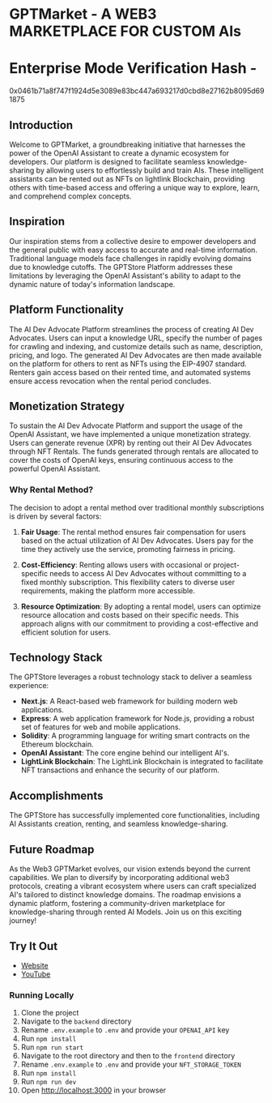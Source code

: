 # GPTMarket - A WEB3 MARKETPLACE FOR CUSTOM AIs

# Enterprise Mode Verification Hash -
0x0461b71a8f747f1924d5e3089e83bc447a693217d0cbd8e27162b8095d691875

## **Introduction**

Welcome to GPTMarket, a groundbreaking initiative that harnesses the power of the OpenAI Assistant to create a dynamic ecosystem for developers. Our platform is designed to facilitate seamless knowledge-sharing by allowing users to effortlessly build and train AIs. These intelligent assistants can be rented out as NFTs on lightlink Blockchain, providing others with time-based access and offering a unique way to explore, learn, and comprehend complex concepts.

## **Inspiration**

Our inspiration stems from a collective desire to empower developers and the general public with easy access to accurate and real-time information. Traditional language models face challenges in rapidly evolving domains due to knowledge cutoffs. The GPTStore Platform addresses these limitations by leveraging the OpenAI Assistant's ability to adapt to the dynamic nature of today's information landscape.

## **Platform Functionality**

The AI Dev Advocate Platform streamlines the process of creating AI Dev Advocates. Users can input a knowledge URL, specify the number of pages for crawling and indexing, and customize details such as name, description, pricing, and logo. The generated AI Dev Advocates are then made available on the platform for others to rent as NFTs using the EIP-4907 standard. Renters gain access based on their rented time, and automated systems ensure access revocation when the rental period concludes.

## **Monetization Strategy**

To sustain the AI Dev Advocate Platform and support the usage of the OpenAI Assistant, we have implemented a unique monetization strategy. Users can generate revenue (XPR) by renting out their AI Dev Advocates through NFT Rentals. The funds generated through rentals are allocated to cover the costs of OpenAI keys, ensuring continuous access to the powerful OpenAI Assistant.

### **Why Rental Method?**

The decision to adopt a rental method over traditional monthly subscriptions is driven by several factors:

1. **Fair Usage**: The rental method ensures fair compensation for users based on the actual utilization of AI Dev Advocates. Users pay for the time they actively use the service, promoting fairness in pricing.

2. **Cost-Efficiency**: Renting allows users with occasional or project-specific needs to access AI Dev Advocates without committing to a fixed monthly subscription. This flexibility caters to diverse user requirements, making the platform more accessible.

3. **Resource Optimization**: By adopting a rental model, users can optimize resource allocation and costs based on their specific needs. This approach aligns with our commitment to providing a cost-effective and efficient solution for users.

## **Technology Stack**

The GPTStore leverages a robust technology stack to deliver a seamless experience:

- **Next.js**: A React-based web framework for building modern web applications.
- **Express**: A web application framework for Node.js, providing a robust set of features for web and mobile applications.
- **Solidity**: A programming language for writing smart contracts on the Ethereum blockchain.
- **OpenAI Assistant**: The core engine behind our intelligent AI's.
- **LightLink Blockchain**: The LightLink Blockchain is integrated to facilitate NFT transactions and enhance the security of our platform.

## **Accomplishments**

The GPTStore has successfully implemented core functionalities, including AI Assistants creation, renting, and seamless knowledge-sharing.

## **Future Roadmap**

As the Web3 GPTMarket evolves, our vision extends beyond the current capabilities. We plan to diversify by incorporating additional web3 protocols, creating a vibrant ecosystem where users can craft specialized AI's tailored to distinct knowledge domains. The roadmap envisions a dynamic platform, fostering a community-driven marketplace for knowledge-sharing through rented AI Models. Join us on this exciting journey!

## Try It Out

- [Website](https://gptstore.gitbook.io/gptstore-documentation-horizon/)
- [YouTube](https://www.youtube.com/watch?v=HJOp9F2Xlak)

### Running Locally
1. Clone the project
2. Navigate to the `backend` directory
3. Rename `.env.example` to `.env` and provide your `OPENAI_API` key
4. Run `npm install`
5. Run `npm run start`
6. Navigate to the root directory and then to the `frontend` directory
7. Rename `.env.example` to `.env` and provide your `NFT_STORAGE_TOKEN`
8. Run `npm install`
9. Run `npm run dev`
10. Open [http://localhost:3000](http://localhost:3000) in your browser
